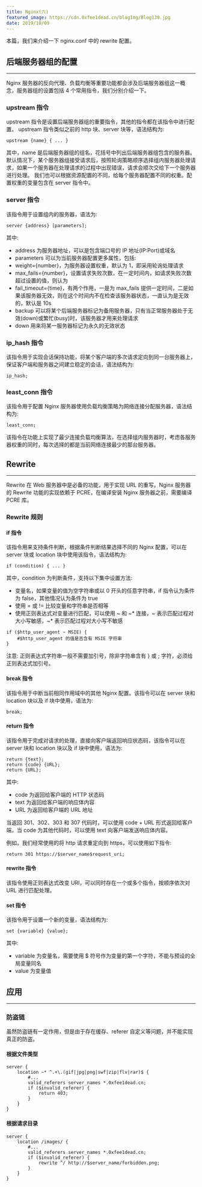 ```yaml
---
title: Nginx(六)
featured_image: https://cdn.0xfee1dead.cn/blogImg/Blog130.jpg
date: 2019/10/09
---
```


本篇，我们来介绍一下 nginx.conf 中的 rewrite 配置。

## 后端服务器组的配置
***  
Nginx 服务器的反向代理、负载均衡等重要功能都会涉及后端服务器组这一概念，服务器组的设置包括 4 个常用指令，我们分别介绍一下。

### upstream 指令
upstream 指令是设置后端服务器组的重要指令，其他的指令都在该指令中进行配置。
upstream 指令类似之前的 http 块、server 块等，语法结构为: 
``` nginx
upstream {name} { ... }
```

其中，name 是后端服务器组的组名，花括号中列出后端服务器组包含的服务器。
默认情况下，某个服务器组接受请求后，按照轮询策略顺序选择组内服务器处理请求，如果一个服务器在处理请求的过程中出现错误，请求会顺次交给下一个服务器进行处理。
我们也可以根据资源配置的不同，给每个服务器配置不同的权重。配置权重的变量包含在 server 指令中。

### server 指令
该指令用于设置组内的服务器，语法为: 
``` nginx
server {address} [parameters];
```

其中: 
- address 为服务器地址，可以是包含端口号的 IP 地址(IP:Port)或域名
- parameters 可以为当前服务器配置更多属性，包括: 
 - weight={number}，为服务器设置权重，默认为 1，即采用轮询处理请求
 - max_fails={number}，设置请求失败次数，在一定时间内，如请求失败次数超过设置的值，则认为 
 - fail_timeout={time}，有两个作用，一是为 max_fails 提供一定时间，二是如果该服务器无效，则在这个时间内不在检查该服务器状态，一直认为是无效的，默认是 10s
 - backup 可以将某个后端服务器标记为备用服务器，只有当正常服务器处于无效(down)或繁忙(busy)时，该服务器才用来处理请求
 - down 用来将某一服务器标记为永久的无效状态

### ip_hash 指令
该指令用于实现会话保持功能，将某个客户端的多次请求定向到同一台服务器上，保证客户端和服务器之间建立稳定的会话，语法结构为: 
``` nginx
ip_hash;
```

### least_conn 指令
该指令用于配置 Nginx 服务器使用负载均衡策略为网络连接分配服务器，语法结构为: 
``` nginx
least_conn;
```

该指令在功能上实现了最少连接负载均衡算法，在选择组内服务器时，考虑各服务器权重的同时，每次选择的都是当前网络连接最少的那台服务器。

## Rewrite
***  
Rewrite 在 Web 服务器中是必备的功能，用于实现 URL 的重写。Nginx 服务器的 Rewrite 功能的实现依赖于 PCRE，在编译安装 Nginx 服务器之前，需要编译 PCRE 库。

### Rewrite 规则
#### if 指令
该指令用来支持条件判断，根据条件判断结果选择不同的 Nginx 配置，可以在 server 块或 location 块中使用该指令，语法结构为: 
``` nginx
if (condition) { ... }
```

其中，condition 为判断条件，支持以下集中设置方法: 
- 变量名，如果变量的值为空字符串或以 0 开头的任意字符串，if 指令认为条件为 false，其他情况认为条件为 true
- 使用 = 或 != 比较变量和字符串是否相等
- 使用正则表达式对变量进行匹配，可以使用 ~ 和 ~* 连接，~ 表示匹配过程对大小写敏感，~* 表示匹配过程对大小写不敏感

``` nginx
if ($http_user_agent ~ MSIE) {
    #$http_user_agent 的值是否含有 MSIE 字符串
}
```

注意: 正则表达式字符串一般不需要加引号，除非字符串含有 } 或 ; 字符，必须给正则表达式加引号。

#### break 指令
该指令用于中断当前相同作用域中的其他 Nginx 配置。该指令可以在 server 块和 location 块以及 if 块中使用，语法为: 
``` nginx
break;
```

#### return 指令
该指令用于完成对请求的处理，直接向客户端返回响应状态码，该指令可以在 server 块和 location 块以及 if 块中使用，语法为: 
``` nginx
return {text};
return {code} {URL};
return {URL};
```

其中: 
- code 为返回给客户端的 HTTP 状态码
- text 为返回给客户端的响应体内容
- URL 为返回给客户端的 URL 地址

当返回 301、302、303 和 307 代码时，可以使用 code + URL 形式返回给客户端，当 code 为其他代码时，可以使用 text 向客户端发送响应体内容。

例如，我们经常使用的将 http 请求重定向到 https，可以使用如下指令: 
``` nginx
return 301 https://$server_name$request_uri;
```

#### rewrite 指令
该指令使用正则表达式改变 URI，可以同时存在一个或多个指令，按顺序依次对 URL 进行匹配处理。

#### set 指令
该指令用于设置一个新的变量，语法结构为: 
``` nginx
set {variable} {value};
```

其中: 
- variable 为变量名，需要使用 $ 符号作为变量的第一个字符，不能与预设的全局变量同名
- value 为变量值

## 应用
***  
### 防盗链
虽然防盗链有一定作用，但是由于存在缓存、referer 自定义等问题，并不能实现真正的防盗。

#### 根据文件类型
``` nginx
server {
    location ~* ^.+\.(gif|jpg|png|swf|zip|flv|rar)$ {
        #...
        valid_referers server_names *.0xfee1dead.cn;
        if ($invalid_referer) {
            return 403;
        }
    }
}
```

#### 根据请求目录
``` nginx
server {
    location /images/ {
        #...
        valid_referers server_names *.0xfee1dead.cn;
        if ($invalid_referer) {
            rewrite ^/ http://$server_name/forbidden.png;
        }
    }
}
```